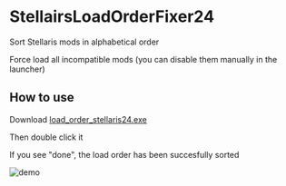 # StellairsLoadOrderFixer24
Sort Stellaris mods in alphabetical order

Force load all incompatible mods (you can disable them manually in the launcher)

## How to use
Download [load_order_stellaris24.exe](https://github.com/haifengkao/StellairsLoadOrderFixer24/releases/download/1.0/load_order_stellaris24.exe)

Then double click it

If you see "done", the load order has been succesfully sorted


![demo](https://github.com/haifengkao/StellairsLoadOrderFixer24/blob/master/demo.jpg)
